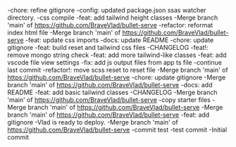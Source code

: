 -chore: refine gitignore
-config: updated package.json ssas watcher directory.
-css compile
-feat: add tailwind height classes
-Merge branch 'main' of https://github.com/BraveVlad/bullet-serve
-refactor: reformat index html file
-Merge branch 'main' of https://github.com/BraveVlad/bullet-serve
-feat: update css imports
-docs: update README
-chore: update gitignore
-feat: build reset and tailwind css files
-CHANGELOG
-feat!: remove mongo string check
-feat: add more tailwind-like classes
-feat: add vscode file view settings
-fix: add js output files from app ts file
-continue last commit
-refactor!: move scss reset to reset file
-Merge branch 'main' of https://github.com/BraveVlad/bullet-serve
-chore: update gitignore
-Merge branch 'main' of https://github.com/BraveVlad/bullet-serve
-docs: add README
-feat: add basic tailwind classes
-CHANGELOG
-Merge branch 'main' of https://github.com/BraveVlad/bullet-serve
-copy starter files
-Merge branch 'main' of https://github.com/BraveVlad/bullet-serve
-Merge branch 'main' of https://github.com/BraveVlad/bullet-serve
-feat: add gitignore
-Vlad is ready to deploy.
-Merge branch 'main' of https://github.com/BraveVlad/bullet-serve
-commit test
-test commit
-Initial commit
